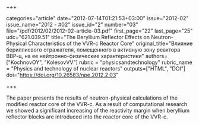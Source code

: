 +++

categories="article"
date="2012-07-14T01:21:53+03:00"
issue="2012-02"
issue_name="2012 - #02"
issue_id="2"
number="03"
file="/pdf/2012/02/2012-02-article-03.pdf"
first_page="22"
last_page="25"
udc="621.039.51"
title="The Beryllium Reflector Effects on Neutron-Physical Characteristics of the VVR-c Reactor Core"
original_title="Влияние бериллиевого отражателя, помещенного в активную зону реактора ВВР-ц, на ее нейтронно-физические характеристики"
authors=["KochnovOY", "KolesovVV"]
rubric = "physicsandtechnology"
rubric_name = "Physics and technology of nuclear reactors"
outputs=["HTML", "DOI"]
doi="https://doi.org/10.26583/npe.2012.2.03"

+++

The paper presents the results of neutron-physical calculations of the modified reactor core of the VVR-c. As a result of computational research we showed a significant increasing of the reactivity margin when beryllium reflector blocks are introduced into the reactor core of the VVR-c.